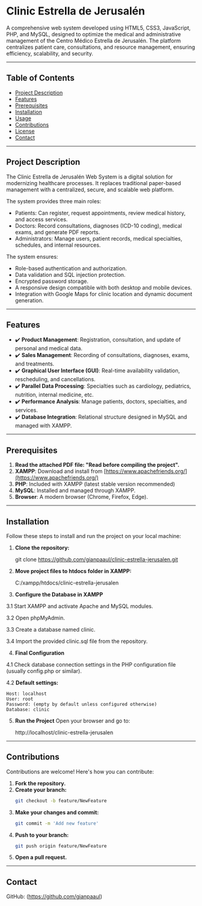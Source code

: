 # Clinic Estrella de Jerusalén

A comprehensive web system developed using HTML5, CSS3, JavaScript, PHP, and MySQL, designed to optimize the medical and administrative management of the Centro Médico Estrella de Jerusalén. The platform centralizes patient care, consultations, and resource management, ensuring efficiency, scalability, and security.

---

## Table of Contents  
- [Project Description](#project-description)  
- [Features](#features)  
- [Prerequisites](#prerequisites)  
- [Installation](#installation)  
- [Usage](#usage)  
- [Contributions](#contributions)  
- [License](#license)  
- [Contact](#contact)  

---

## Project Description  
The Clinic Estrella de Jerusalén Web System is a digital solution for modernizing healthcare processes. It replaces traditional paper-based management with a centralized, secure, and scalable web platform.

The system provides three main roles:
- Patients: Can register, request appointments, review medical history, and access services.
- Doctors: Record consultations, diagnoses (ICD-10 coding), medical exams, and generate PDF reports.
- Administrators: Manage users, patient records, medical specialties, schedules, and internal resources.

The system ensures:
- Role-based authentication and authorization.
- Data validation and SQL injection protection.
- Encrypted password storage.
- A responsive design compatible with both desktop and mobile devices.
- Integration with Google Maps for clinic location and dynamic document generation.

---

## Features  
- ✔️ **Product Management**: Registration, consultation, and update of personal and medical data. 
- ✔️ **Sales Management**: Recording of consultations, diagnoses, exams, and treatments.
- ✔️ **Graphical User Interface (GUI)**: Real-time availability validation, rescheduling, and cancellations.
- ✔️ **Parallel Data Processing**: Specialties such as cardiology, pediatrics, nutrition, internal medicine, etc.
- ✔️ **Performance Analysis**: Manage patients, doctors, specialties, and services.
- ✔️ **Database Integration**: Relational structure designed in MySQL and managed with XAMPP.

---

## Prerequisites  
1. **Read the attached PDF file: "Read before compiling the project".** 
2. **XAMPP**: Download and install from [https://www.apachefriends.org/](https://www.apachefriends.org/)  
3. **PHP**: Included with XAMPP (latest stable version recommended) 
4. **MySQL**: Installed and managed through XAMPP.
5. **Browser**: A modern browser (Chrome, Firefox, Edge).

---

## Installation  
Follow these steps to install and run the project on your local machine:

1. **Clone the repository:**  
   

    git clone https://github.com/gianpaaul/clinic-estrella-jerusalen.git


2. **Move project files to htdocs folder in XAMPP:**


    C:/xampp/htdocs/clinic-estrella-jerusalen

3. **Configure the Database in XAMPP**
   
3.1 Start XAMPP and activate Apache and MySQL modules.

3.2 Open phpMyAdmin.

3.3 Create a database named clinic.

3.4 Import the provided clinic.sql file from the repository.

4. **Final Configuration**
   
4.1 Check database connection settings in the PHP configuration file (usually config.php or similar).

4.2 **Default settings:**

    Host: localhost
    User: root
    Password: (empty by default unless configured otherwise)
    Database: clinic

    
5. **Run the Project**
    Open your browser and go to:
   

    http://localhost/clinic-estrella-jerusalen


---
## Contributions
Contributions are welcome! Here's how you can contribute:
1. **Fork the repository.**
2. **Create your branch:**
    ```bash
    git checkout -b feature/NewFeature
3. **Make your changes and commit:**
    ```bash
    git commit -m 'Add new feature'
4. **Push to your branch:**
    ```bash
    git push origin feature/NewFeature
5. **Open a pull request.**
---
## Contact
 GitHub: (https://github.com/gianpaaul)
